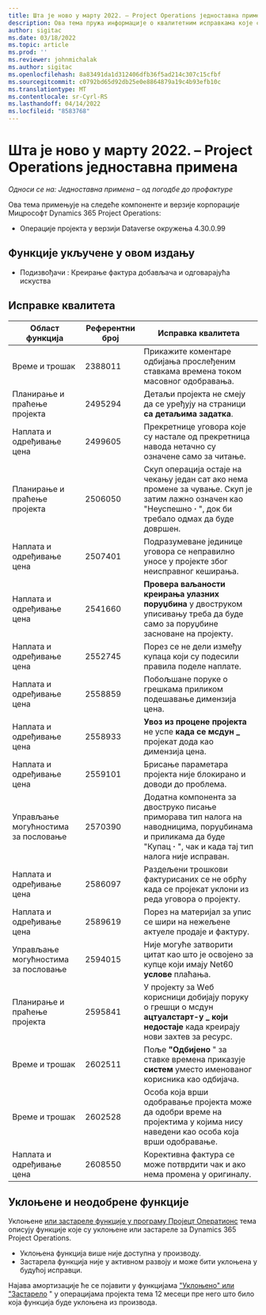 ```yaml
---
title: Шта је ново у марту 2022. – Project Operations једноставна примена
description: Ова тема пружа информације о квалитетним исправкама које су доступне у издању примене лите операција пројекта у марту 2022.
author: sigitac
ms.date: 03/18/2022
ms.topic: article
ms.prod: ''
ms.reviewer: johnmichalak
ms.author: sigitac
ms.openlocfilehash: 8a83491da1d312406dfb36f5ad214c307c15cfbf
ms.sourcegitcommit: c0792bd65d92db25e0e8864879a19c4b93efb10c
ms.translationtype: MT
ms.contentlocale: sr-Cyrl-RS
ms.lasthandoff: 04/14/2022
ms.locfileid: "8583768"
---
```

# <a name="whats-new-march-2022---project-operations-lite-deployment"></a>Шта је ново у марту 2022. – Project Operations једноставна примена

_Односи се на: Једноставна примена – од погодбе до профактуре_

Ова тема примењује на следеће компоненте и верзије корпорације Мицрософт Dynamics 365 Project Operations:

- Операције пројекта у верзији Dataverse окружења 4.30.0.99

## <a name="features-included-in-this-release"></a>Функције укључене у овом издању

- Подизвођачи : Креирање фактура добављача и одговарајућа искуства

## <a name="quality-updates"></a>Исправке квалитета

| Област функција | Референтни број | Исправка квалитета |
| --- | --- | --- |
| Време и трошак | 2388011 | Прикажите коментаре одбијања прослеђеним ставкама времена током масовног одобравања. |
| Планирање и праћење пројекта | 2495294 | Детаљи пројекта не смеју да се уређују на страници **са детаљима задатка**. |
| Наплата и одређивање цена | 2499605 | Прекретнице уговора које су настале од прекретница навода нетачно су означене само за читање. |
| Планирање и праћење пројекта | 2506050 | Скуп операција остаје на чекању један сат ако нема промене за чување. Скуп је затим лажно означен као "Неуспешно **·** ", док би требало одмах да буде довршен. |
| Наплата и одређивање цена | 2507401 | Подразумеване јединице уговора се неправилно уносе у пројекте због неисправног кеширања. |
| Наплата и одређивање цена | 2541660 | **Провера ваљаности креирања улазних поруџбина** у двоструком уписивању треба да буде само за поруџбине засноване на пројекту. |
| Наплата и одређивање цена | 2552745 | Порез се не дели између купаца који су подесили правила поделе наплате. |
| Наплата и одређивање цена | 2558859 | Побољшане поруке о грешкама приликом подешавање димензија цена. |
| Наплата и одређивање цена | 2558933 | **Увоз из процене пројекта** не успе **када се мсдyн \_** пројекат дода као димензија цена. |
| Наплата и одређивање цена | 2559101 | Брисање параметара пројекта није блокирано и доводи до проблема. |
| Управљање могућностима за пословање | 2570390 | Додатна компонента за двоструко писање приморава тип налога на наводницима, поруџбинама и приликама да буде "Купац **·** ", чак и када тај тип налога није исправан. |
| Наплата и одређивање цена | 2586097 | Раздељени трошкови фактурисаних се не обрћу када се пројекат уклони из реда уговора о пројекту. |
| Наплата и одређивање цена | 2589619 | Порез на материјал за упис се шири на нежељене актуеле продаје и фактуру. |
| Управљање могућностима за пословање | 2594015 | Није могуће затворити цитат као што је освојено за купце који имају Net60 **услове** плаћања. |
| Планирање и праћење пројекта | 2595841 | У пројекту за Wеб корисници добијају поруку о грешци о мсдyн **ацтуалстарт-у \_ који недостаје** када креирају нови захтев за ресурс. |
| Време и трошак | 2602511 | Поље **"Одбијено** " за ставке времена приказује **систем** уместо именованог корисника као одбијача. |
| Време и трошак | 2602528 | Особа која врши одобравање пројекта може да одобри време на пројектима у којима нису наведени као особа која врши одобравање. |
| Наплата и одређивање цена | 2608550 | Корективна фактура се може потврдити чак и ако нема промена у оригиналу. |

## <a name="removed-and-deprecated-features"></a>Уклоњене и неодобрене функције

Уклоњене [или застареле функције у програму Пројецт Оператионс](../../whats-new/removed-depreciated-features-project.md) тема описују функције које су уклоњене или застареле за Dynamics 365 Project Operations.

- Уклоњена функција више није доступна у производу.
- Застарела функција није у активном развоју и може бити уклоњена у будућој исправци.

Најава амортизације ће се појавити у функцијама ["Уклоњено" или "Застарело](../../whats-new/removed-depreciated-features-project.md) " у операцијама пројекта тема 12 месеци пре него што било која функција буде уклоњена из производа.
